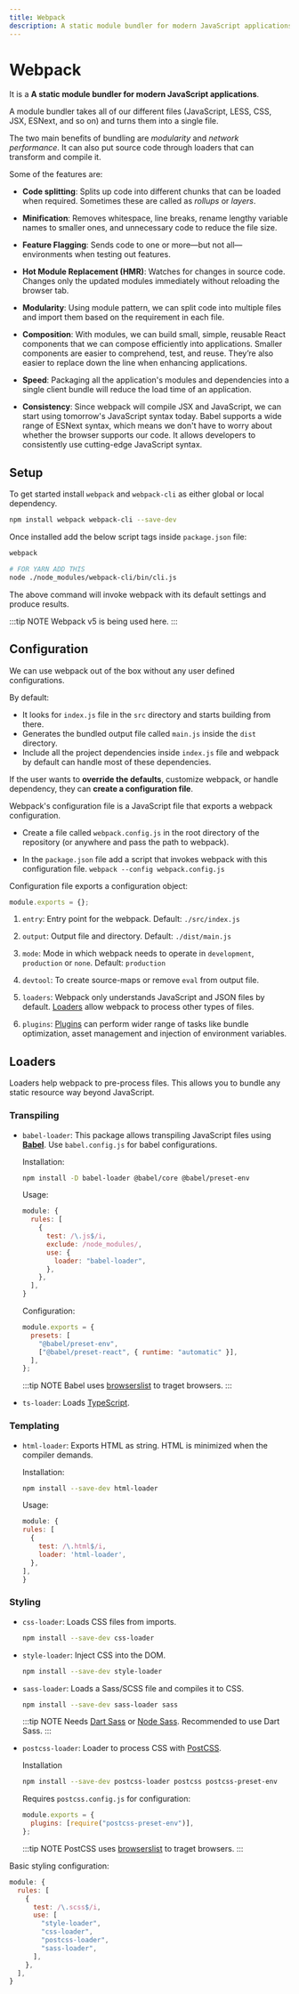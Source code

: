 ```yaml
---
title: Webpack
description: A static module bundler for modern JavaScript applications.
---
```


# Webpack

It is a **A static module bundler for modern JavaScript applications**.

A module bundler takes all of our different files (JavaScript, LESS, CSS, JSX, ESNext, and so on) and turns them into a single file.

The two main benefits of bundling are _modularity_ and _network performance_. It can also put source code through loaders that can transform and compile it.

Some of the features are:

- **Code splitting**: Splits up code into different chunks that can be loaded when required. Sometimes these are called as _rollups_ or _layers_.

- **Minification**: Removes whitespace, line breaks, rename lengthy variable names to smaller ones, and unnecessary code to reduce the file size.

- **Feature Flagging**: Sends code to one or more—but not all—environments when testing out features.

- **Hot Module Replacement (HMR)**: Watches for changes in source code. Changes only the updated modules immediately without reloading the browser tab.

- **Modularity**: Using module pattern, we can split code into multiple files and import them based on the requirement in each file.

- **Composition**: With modules, we can build small, simple, reusable React components that we can compose efficiently into applications. Smaller components are easier to comprehend, test, and reuse. They’re also easier to replace down the line when enhancing applications.

- **Speed**: Packaging all the application's modules and dependencies into a single client bundle will reduce the load time of an application.

- **Consistency**: Since webpack will compile JSX and JavaScript, we can start using tomorrow's JavaScript syntax today. Babel supports a wide range of ESNext syntax, which means we don't have to worry about whether the browser supports our code. It allows developers to consistently use cutting-edge JavaScript syntax.

## Setup

To get started install `webpack` and `webpack-cli` as either global or local dependency.

```bash
npm install webpack webpack-cli --save-dev
```

Once installed add the below script tags inside `package.json` file:

```bash
webpack

# FOR YARN ADD THIS
node ./node_modules/webpack-cli/bin/cli.js
```

The above command will invoke webpack with its default settings and produce results.

:::tip NOTE
Webpack v5 is being used here.
:::

## Configuration

We can use webpack out of the box without any user defined configurations.

By default:

- It looks for `index.js` file in the `src` directory and starts building from there.
- Generates the bundled output file called `main.js` inside the `dist` directory.
- Include all the project dependencies inside `index.js` file and webpack by default can handle most of these dependencies.

If the user wants to **override the defaults**, customize webpack, or handle dependency, they can **create a configuration file**.

Webpack's configuration file is a JavaScript file that exports a webpack configuration.

- Create a file called `webpack.config.js` in the root directory of the repository (or anywhere and pass the path to webpack).

- In the `package.json` file add a script that invokes webpack with this configuration file. `webpack --config webpack.config.js`

Configuration file exports a configuration object:

```javascript
module.exports = {};
```

1. `entry`: Entry point for the webpack. Default: `./src/index.js`

2. `output`: Output file and directory. Default: `./dist/main.js`

3. `mode`: Mode in which webpack needs to operate in `development`, `production` or `none`. Default: `production`

4. `devtool`: To create source-maps or remove `eval` from output file.

5. `loaders`: Webpack only understands JavaScript and JSON files by default. [Loaders](#loaders) allow webpack to process other types of files.

6. `plugins`: [Plugins](#plugins) can perform wider range of tasks like bundle optimization, asset management and injection of environment variables.

## Loaders

Loaders help webpack to pre-process files. This allows you to bundle any static resource way beyond JavaScript.

### Transpiling

- `babel-loader`: This package allows transpiling JavaScript files using **[Babel](https://github.com/babel/babel)**. Use `babel.config.js` for babel configurations.

  Installation:

  ```bash
  npm install -D babel-loader @babel/core @babel/preset-env
  ```

  Usage:

  ```javascript
  module: {
    rules: [
      {
        test: /\.js$/i,
        exclude: /node_modules/,
        use: {
          loader: "babel-loader",
        },
      },
    ],
  }
  ```

  Configuration:

  ```javascript
  module.exports = {
    presets: [
      "@babel/preset-env",
      ["@babel/preset-react", { runtime: "automatic" }],
    ],
  };
  ```

  :::tip NOTE
  Babel uses [browserslist](https://github.com/browserslist/browserslist) to traget browsers.
  :::

- `ts-loader`: Loads [TypeScript](https://www.typescriptlang.org/).

### Templating

- `html-loader`: Exports HTML as string. HTML is minimized when the compiler demands.

  Installation:

  ```bash
  npm install --save-dev html-loader
  ```

  Usage:

  ```javascript
  module: {
  rules: [
    {
      test: /\.html$/i,
      loader: 'html-loader',
    },
  ],
  }
  ```

### Styling

- `css-loader`: Loads CSS files from imports.

  ```bash
  npm install --save-dev css-loader
  ```

- `style-loader`: Inject CSS into the DOM.

  ```bash
  npm install --save-dev style-loader
  ```

- `sass-loader`: Loads a Sass/SCSS file and compiles it to CSS.

  ```bash
  npm install --save-dev sass-loader sass
  ```

  :::tip NOTE
  Needs [Dart Sass](https://github.com/sass/dart-sass) or [Node Sass](https://github.com/sass/node-sass).
  Recommended to use Dart Sass.
  :::

- `postcss-loader`: Loader to process CSS with [PostCSS](https://github.com/postcss/postcss).

  Installation

  ```bash
  npm install --save-dev postcss-loader postcss postcss-preset-env
  ```

  Requires `postcss.config.js` for configuration:

  ```javascript
  module.exports = {
    plugins: [require("postcss-preset-env")],
  };
  ```

  :::tip NOTE
  PostCSS uses [browserslist](https://github.com/browserslist/browserslist) to traget browsers.
  :::

Basic styling configuration:

```javascript
module: {
  rules: [
    {
      test: /\.scss$/i,
      use: [
        "style-loader",
        "css-loader",
        "postcss-loader",
        "sass-loader",
      ],
    },
  ],
}
```

